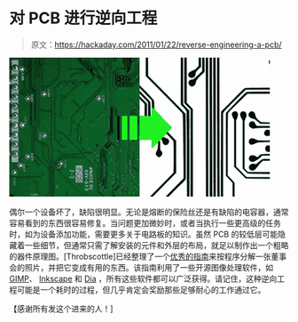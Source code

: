# 对 PCB 进行逆向工程

> 原文：<https://hackaday.com/2011/01/22/reverse-engineering-a-pcb/>

![](img/55aa36b80a13bfcd1f9703b8b80292ff.png "Getting-photos")

偶尔一个设备坏了，缺陷很明显。无论是熔断的保险丝还是有缺陷的电容器，通常容易看到的东西很容易修复。当问题更加微妙时，或者当执行一些更高级的任务时，如为设备添加功能，需要更多关于电路板的知识。虽然 PCB 的较低层可能隐藏着一些细节，但通常只需了解安装的元件和外层的布局，就足以制作出一个粗略的器件原理图。[Throbscottle]已经整理了一个[优秀的指南](http://www.instructables.com/id/How-to-reverse-engineer-a-schematic-from-a-circuit/)来按程序分解一张董事会的照片，并把它变成有用的东西。该指南利用了一些开源图像处理软件，如[GIMP](http://www.gimp.org/)、 [Inkscape](http://inkscape.org/) 和 [Dia](http://live.gnome.org/Dia) ，所有这些软件都可以广泛获得。请记住，这种逆向工程可能是一个耗时的过程，但几乎肯定会奖励那些足够耐心的工作通过它。

【感谢所有发这个进来的人！]